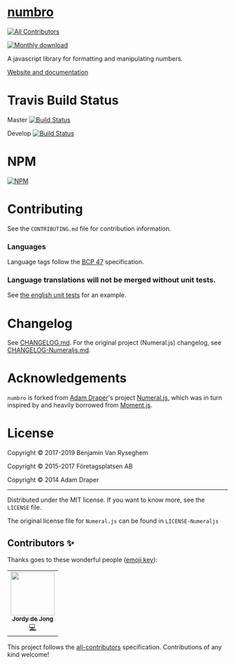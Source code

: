 # [numbro](https://numbrojs.com/)
<!-- ALL-CONTRIBUTORS-BADGE:START - Do not remove or modify this section -->
[![All Contributors](https://img.shields.io/badge/all_contributors-1-orange.svg?style=flat-square)](#contributors-)
<!-- ALL-CONTRIBUTORS-BADGE:END -->

[![Monthly download](https://img.shields.io/npm/dm/numbro.svg?style=flat-square)](https://www.npmjs.com/package/numbro)

A javascript library for formatting and manipulating numbers.

[Website and documentation](http://numbrojs.com)


# Travis Build Status

Master [![Build Status](https://travis-ci.org/BenjaminVanRyseghem/numbro.svg?branch=master)](https://travis-ci.org/BenjaminVanRyseghem/numbro)

Develop [![Build Status](https://travis-ci.org/BenjaminVanRyseghem/numbro.svg?branch=develop)](https://travis-ci.org/BenjaminVanRyseghem/numbro)

# NPM

[![NPM](https://nodei.co/npm/numbro.png?downloads=true)](https://nodei.co/npm/numbro/)

# Contributing

See the `CONTRIBUTING.md` file for contribution information.

### Languages

Language tags follow the [BCP 47](https://tools.ietf.org/html/bcp47) specification.

### Language translations will not be merged without unit tests.

See [the english unit tests](https://github.com/BenjaminVanRyseghem/numbro/blob/develop/tests/languages/en-GB-tests.js) for an example.


# Changelog

See [CHANGELOG.md](CHANGELOG.md). For the original project (Numeral.js) changelog, see [CHANGELOG-Numeraljs.md](CHANGELOG-Numeraljs.md).


# Acknowledgements

`numbro` is forked from [Adam Draper](https://github.com/adamwdraper)'s project
[Numeral.js](http://numeraljs.com/), which was in turn inspired by and heavily borrowed from
[Moment.js](http://momentjs.com).


# License

Copyright © 2017-2019 Benjamin Van Ryseghem

Copyright © 2015-2017 Företagsplatsen AB

Copyright © 2014 Adam Draper

---

Distributed under the MIT license. If you want to know more, see the `LICENSE` file.

The original license file for `Numeral.js` can be found in `LICENSE-Numeraljs`

## Contributors ✨

Thanks goes to these wonderful people ([emoji key](https://allcontributors.org/docs/en/emoji-key)):

<!-- ALL-CONTRIBUTORS-LIST:START - Do not remove or modify this section -->
<!-- prettier-ignore-start -->
<!-- markdownlint-disable -->
<table>
  <tr>
    <td align="center"><a href="https://github.com/jordydejong"><img src="https://avatars1.githubusercontent.com/u/261761?v=4" width="100px;" alt=""/><br /><sub><b>Jordy de Jong</b></sub></a><br /><a href="https://github.com/BenjaminVanRyseghem/numbro/commits?author=jordydejong" title="Code">💻</a></td>
  </tr>
</table>

<!-- markdownlint-enable -->
<!-- prettier-ignore-end -->
<!-- ALL-CONTRIBUTORS-LIST:END -->

This project follows the [all-contributors](https://github.com/all-contributors/all-contributors) specification. Contributions of any kind welcome!